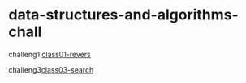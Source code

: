 # data-structures-and-algorithms-chall
challeng1 [class01-revers](./array-reverse/revers.md)

challeng3[class03-search](./array-binary-search/search.md)
